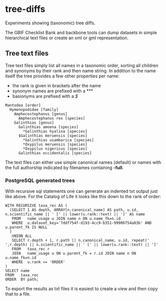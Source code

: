 # tree-diffs
Experiments showing (taxonomic) tree diffs.

The GBIF Checklist Bank and backbone tools can dump datasets in simple hierarchical text files or create an xml or gml representation. 

## Tree text files
Tree text files simply list all names in a taxonomic order, sorting all children and synonyms by their rank and then name string.
In addition to the name itself the tree provides a few other properties per name:
 - the rank is given in brackets after the name
 - synonym names are prefixed with a ***
 - basionyms are prefixed with a *$*

```
Mantodea [order]
  Hymenopodidae [family]
    Amphecostephanus [genus]
      Amphecostephanus rex [species]
    Galinthias [genus]
      Galinthias amoena [species]
        *Galinthias hyalina [species]
      $Galinthias meruensis [species]
        *Galinthias usambarica [species]
        *Oxypilus meruensis [species]
        *Oxypilus nigericus [species]
      Galinthias occidentalis [species]
```

The text files can either use simple canonical names (default) or names with the full authorship indicated by filenames containing **-full**.

### PostgreSQL generated trees
With recursive sql statements one can generate an indented txt output just like above. For the Catalog of Life it looks like this down to the rank of order:

```
WITH RECURSIVE taxa_rec AS (
  (SELECT 1 AS depth, ARRAY[n.canonical_name] AS path, u.id, n.scientific_name || ' [' || lower(u.rank::text) || ']' AS name
   FROM   name_usage u JOIN name n ON u.name_fk=n.id
   WHERE  u.dataset_key='7ddf754f-d193-4cc9-b351-99906754a03b' AND u.parent_fk IS NULL
  )    
   UNION ALL
   SELECT r.depth + 1, r.path || n.canonical_name, u.id, repeat('  ',r.depth) || n.scientific_name || ' [' || lower(u.rank::text) || ']'
   FROM   taxa_rec r 
   JOIN   name_usage u ON u.parent_fk = r.id JOIN name n ON u.name_fk=n.id
   WHERE  u.rank <= 'ORDER'
)
SELECT name
FROM   taxa_rec
ORDER  BY path;
```

To export the results as txt files it is easiest to create a view and then copy that to a file.

